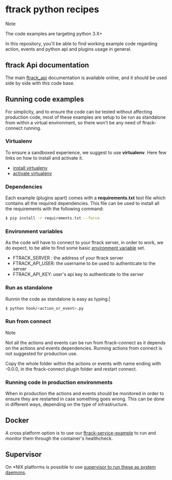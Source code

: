 # ftrack python recipes

Note

The code examples are targeting python 3.X+

In this repository, you'll be able to find working example code
regarding action, events and python api and plugins usage in general.

## ftrack Api documentation

The main
[ftrack_api](http://ftrack-python-api.rtd.ftrack.com/en/stable/)
documentation is available online, and it should be used side by side
with this code base.

## Running code examples

For simplicity, and to ensure the code can be tested without affecting
production code, most of these examples are setup to be run as
standalone from within a virtual environment, so there won't be any need
of ftrack-connect running.

### Virtualenv

To ensure a sandboxed experience, we suggest to use **virtualenv**. Here
few links on how to install and activate it.

-   [install
    virtualenv](https://virtualenv.pypa.io/en/latest/installation.html)
-   [activate
    virtualenv](https://virtualenv.pypa.io/en/latest/user_guide.html)

### Dependencies

Each example (plugins apart) comes with a **requirements.txt** text file
which contains all the required dependencies. This file can be used to
install all the requirements with the following command:

``` bash
$ pip install -r requirements.txt --force
```

### Environment variables

As the code will have to connect to your ftrack server, in order to
work, we do expect, to be able to find some basic [environment
variable](http://ftrack-python-api.rtd.ftrack.com/en/stable/environment_variables.html?highlight=environment)
set.

-   FTRACK_SERVER : the address of your ftrack server
-   FTRACK_API_USER: the username to be used to authenticate to the
    server
-   FTRACK_API_KEY: user's api key to authenticate to the server

### Run as standalone

Runnin the code as standalone is easy as typing:\|

``` bash
$ python hook/<action_or_event>.py
```

### Run from connect

> [!NOTE]
> Not all the actions and events can be run from ftrack-connect as it depends on the actions and events dependencies.
> Running actions from connect is not suggested for production use.


Copy the whole folder within the actions or events with name ending with -0.0.0, in the ftrack-connect plugin folder and restart connect.


### Running code in production environments

When in production the actions and events should be monitored in order to ensure they are restarted in case something goes wrong. This can be done in different ways, depending on the type of infrastructure.

## Docker 

A cross platform option is to use our [ftrack-service-example](https://github.com/ftrackhq/ftrack-service-example) to run and monitor them through the container's healthcheck.

## Supervisor

On *NIX platforms is possible to use [supervisor to run these as system daemons](https://arcwiki.rs.gsu.edu/en/ThingsBoard/system-service).